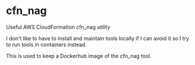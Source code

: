 # cfn_nag
Useful AWS CloudFormation cfn_nag utility

I don't like to have to install and maintain tools locally if I can avoid it so I try to run tools in containers instead.

This is used to keep a Dockerhub image of the cfn_nag tool.

